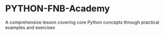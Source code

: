 # PYTHON-FNB-Academy
A comprehensive lesson covering core Python concepts through practical examples and exercises
